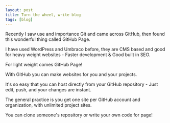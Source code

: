 ```yaml
---
layout: post
title: Turn the wheel, write blog
tags: [blog]
---
```

Recently I saw use and importance Git and came across GitHub, then found this wonderful thing called GitHub Page.

I have used WordPress and Umbraco before, they are CMS based and good for heavy weight websites - Faster development & Good built in SEO.

For light weight comes GitHub Page!

With GitHub you can make websites for you and your projects.

It's so easy that you can host directly from your GitHub repository - Just edit, push, and your changes are instant.

The general practice is you get one site per GitHub account and organization, with unlimited project sites.

You can clone someone's repository or write your own code for page!
